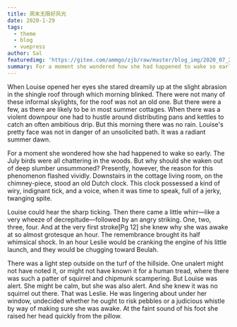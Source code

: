```yaml
---
title: 周末无限好风光
date: 2020-1-29
tags: 
  - theme
  - blog
  - vuepress
author: Sal
featuredimg: 'https://gitee.com/ammgo/zjb/raw/master/blog_img/2020_07_22/2020-07-22-house-01.jpg'
summary: For a moment she wondered how she had happened to wake so early.
---
```


When Louise opened her eyes she stared dreamily up at the slight abrasion in the shingle roof through which morning blinked. There were not many of these informal skylights, for the roof was not an old one. But there were a few, as there are likely to be in most summer cottages. When there was a violent downpour one had to hustle around distributing pans and kettles to catch an often ambitious drip. But this morning there was no rain. Louise's pretty face was not in danger of an unsolicited bath. It was a radiant summer dawn.

For a moment she wondered how she had happened to wake so early. The July birds were all chattering in the woods. But why should she waken out of deep slumber unsummoned? Presently, however, the reason for this phenomenon flashed vividly. Downstairs in the cottage living room, on the chimney-piece, stood an old Dutch clock. This clock possessed a kind of wiry, indignant tick, and a voice, when it was time to speak, full of a jerky, twanging spite. 

Louise could hear the sharp ticking. Then there came a little whirr—like a very wheeze of decrepitude—followed by an angry striking. One, two, three, four. And at the very first stroke[Pg 12] she knew why she was awake at so almost grotesque an hour. The remembrance brought its half whimsical shock. In an hour Leslie would be cranking the engine of his little launch, and they would be chugging toward Beulah.

There was a light step outside on the turf of the hillside. One unalert might not have noted it, or might not have known it for a human tread, where there was such a patter of squirrel and chipmunk scampering. But Louise was alert. She might be calm, but she was also alert. And she knew it was no squirrel out there. That was Leslie. He was lingering about under her window, undecided whether he ought to risk pebbles or a judicious whistle by way of making sure she was awake. At the faint sound of his foot she raised her head quickly from the pillow.



 <Valine></Valine>
